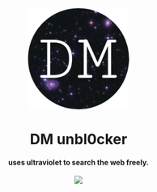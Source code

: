 <p align="center"><img src="/static/img/logo.png" height="200">
</p>

<h1 align="center">DM unbl0cker</h1>

<h4 align="center">uses ultraviolet to search the web freely.</h3>

<p align="center">
<a href="https://discord.gg/hrXXUeWgrn">
  <img src="https://dcbadge.vercel.app/api/server/hrXXUeWgrn"/>
</a>
</p>
